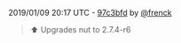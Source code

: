 2019/01/09 20:17 UTC - [97c3bfd](https://github.com/hassio-addons/addon-nut/commit/97c3bfd88db9457df87e245c289a551a3676fd3f) by [@frenck](https://github.com/frenck)
> :arrow_up: Upgrades nut to 2.7.4-r6 

